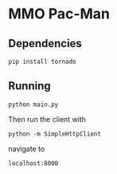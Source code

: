 # MMO Pac-Man
## Dependencies
```
pip install tornado
```

## Running
```
python main.py
```
Then run the client with
```
python -m SimpleHttpClient
```
navigate to
```
localhost:8000
```
